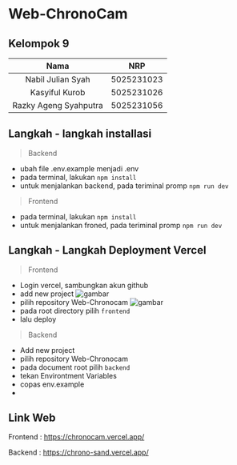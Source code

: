 ﻿# Web-ChronoCam

## Kelompok 9

| Nama | NRP |
| :--------: | :------------: |
| Nabil Julian Syah | 5025231023 |
| Kasyiful Kurob | 5025231026 |
| Razky Ageng Syahputra | 5025231056 |

## Langkah - langkah installasi
> Backend
- ubah file .env.example menjadi .env
- pada terminal, lakukan `npm install`
- untuk menjalankan backend, pada teriminal promp `npm run dev`

> Frontend
- pada terminal, lakukan `npm install`
- untuk menjalankan froned, pada teriminal promp `npm run dev`

## Langkah - Langkah Deployment Vercel
> Frontend
- Login vercel, sambungkan akun github
- add new project
  ![gambar](https://github.com/user-attachments/assets/e0896576-5d18-42e5-acdf-6956a70bcb4b)  
- pilih repository Web-Chronocam
  ![gambar](https://github.com/user-attachments/assets/648d1e08-0db1-44f5-9f7c-d1b3d6dc74b1)
- pada root directory pilih `frontend`
- lalu deploy

> Backend
- Add new project
- pilih repository Web-Chronocam
- pada document root pilih `backend`
- tekan Environtment Variables
- copas env.example
- 

## Link Web

Frontend : https://chronocam.vercel.app/

Backend : https://chrono-sand.vercel.app/
